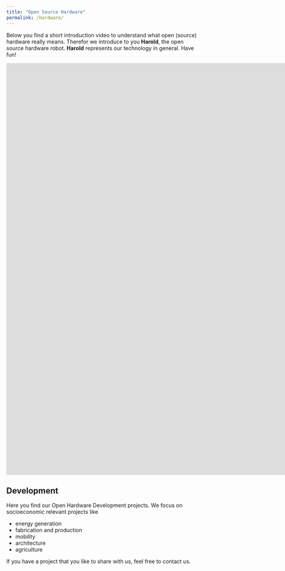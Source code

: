 ```yaml
---
title: "Open Source Hardware"
permalink: /hardware/
---
```


Below you find a short introduction video to understand what open (source) hardware really means.
Therefor we introduce to you **Harold**, the open source hardware robot. **Harold** represents our technology in general.
Have fun! 

<iframe src="https://podcampus.de/nodes/RLqXk/embed?vq=res1080" width="1920" height="1080" frameborder="0" seamless allowfullscreen></iframe>


## Development

Here you find our Open Hardware Development projects.
We focus on socioeconomic relevant projects like
- energy generation
- fabrication and production
- mobility
- architecture
- agriculture

If you have a project that you like to share with us, feel free to contact us.

